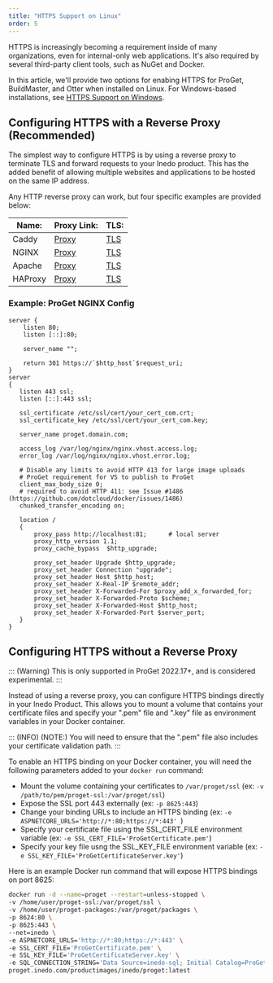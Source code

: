 ```yaml
---
title: "HTTPS Support on Linux"
order: 5
---
```


HTTPS is increasingly becoming a requirement inside of many organizations, even for internal-only web applications. It's also required by several third-party client tools, such as NuGet and Docker.  

In this article, we'll provide two options for enabing HTTPS for ProGet, BuildMaster, and Otter when installed on Linux. For Windows-based installations, see [HTTPS Support on Windows](/docs/installation/installing-on-iis/installation-windows-https-support).

## Configuring HTTPS with a Reverse Proxy (Recommended)
The simplest way to configure HTTPS is by using a reverse proxy to terminate TLS and forward requests to your Inedo product. This has the added benefit of allowing multiple websites and applications to be hosted on the same IP address.

Any HTTP reverse proxy can work, but four specific examples are provided below:

| Name: | Proxy Link: | TLS: |
| --- | --- | --- |
| Caddy | [Proxy](https://github.com/caddyserver/caddy/wiki/v2:-Documentation#reverse_proxy) | [TLS](https://github.com/caddyserver/caddy/wiki/v2:-Documentation#tls) |
| NGINX | [Proxy](https://docs.nginx.com/nginx/admin-guide/web-server/reverse-proxy/) | [TLS](https://docs.nginx.com/nginx/admin-guide/security-controls/terminating-ssl-http/) |
| Apache | [Proxy](https://httpd.apache.org/docs/2.4/mod/mod_proxy.html) | [TLS](https://httpd.apache.org/docs/2.4/mod/mod_ssl.html) |
| HAProxy | [Proxy](https://www.haproxy.com/blog/the-four-essential-sections-of-an-haproxy-configuration/) | [TLS](https://www.haproxy.com/blog/haproxy-ssl-termination/) |

### Example: ProGet NGINX Config

```
server {
	listen 80;
	listen [::]:80;

	server_name "";

	return 301 https://`$http_host`$request_uri;
}
server
{
   listen 443 ssl;
   listen [::]:443 ssl;

   ssl_certificate /etc/ssl/cert/your_cert_com.crt;
   ssl_certificate_key /etc/ssl/cert/your_cert_com.key;

   server_name proget.domain.com;

   access_log /var/log/nginx/nginx.vhost.access.log;
   error_log /var/log/nginx/nginx.vhost.error.log;

   # Disable any limits to avoid HTTP 413 for large image uploads
   # ProGet requirement for VS to publish to ProGet 
   client_max_body_size 0;
   # required to avoid HTTP 411: see Issue #1486 (https://github.com/dotcloud/docker/issues/1486)
   chunked_transfer_encoding on;

   location /
   {
       proxy_pass http://localhost:81;		# local server
       proxy_http_version 1.1;
       proxy_cache_bypass  $http_upgrade;

       proxy_set_header Upgrade $http_upgrade;
       proxy_set_header Connection "upgrade";
	   proxy_set_header Host $http_host;
       proxy_set_header X-Real-IP $remote_addr;
       proxy_set_header X-Forwarded-For $proxy_add_x_forwarded_for;
       proxy_set_header X-Forwarded-Proto $scheme;
       proxy_set_header X-Forwarded-Host $http_host;
       proxy_set_header X-Forwarded-Port $server_port;
   }
}
```

## Configuring HTTPS without a Reverse Proxy
::: (Warning)
This is only supported in ProGet 2022.17+, and is considered experimental. 
:::

Instead of using a reverse proxy, you can configure HTTPS bindings directly in your Inedo Product.  This allows you to mount a volume that contains your certificate files and specify your ".pem" file and ".key" file as environment variables in your Docker container.  

::: (INFO) (NOTE:)
You will need to ensure that the ".pem" file also includes your certificate validation path.
:::

To enable an HTTPS binding on your Docker container, you will need the following parameters added to your `docker run` command:
- Mount the volume containing your certificates to `/var/proget/ssl` (ex: `-v /path/to/pem/proget-ssl:/var/proget/ssl`)
- Expose the SSL port 443 externally (ex: `-p 8625:443`)
- Change your binding URLs to include an HTTPS binding (ex: `-e ASPNETCORE_URLS='http://*:80;https://*:443' `)
- Specify your certificate file using the SSL_CERT_FILE environment variable  (ex: `-e SSL_CERT_FILE='ProGetCertificate.pem'`)
- Specify your key file usng the SSL_KEY_FILE environment variable (ex: `-e SSL_KEY_FILE='ProGetCertificateServer.key'`)

Here is an example Docker run command that will expose HTTPS bindings on port 8625:
```bash
docker run -d --name=proget --restart=unless-stopped \
-v /home/user/proget-ssl:/var/proget/ssl \
-v /home/user/proget-packages:/var/proget/packages \
-p 8624:80 \
-p 8625:443 \
--net=inedo \
-e ASPNETCORE_URLS='http://*:80;https://*:443' \
-e SSL_CERT_FILE='ProGetCertificate.pem' \
-e SSL_KEY_FILE='ProGetCertificateServer.key' \
-e SQL_CONNECTION_STRING='Data Source=inedo-sql; Initial Catalog=ProGet; User ID=sa; Password=«YourStrong!Passw0rd»' \
proget.inedo.com/productimages/inedo/proget:latest
```
